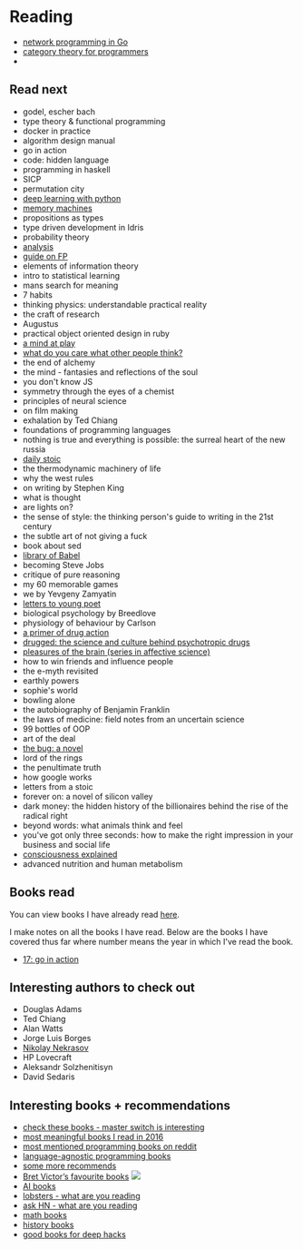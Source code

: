 # Reading
- [network programming in Go](http://tumregels.github.io/Network-Programming-with-Go/)
- [category theory for programmers](https://github.com/hmemcpy/milewski-ctfp-pdf)
- 

## Read next
- godel, escher bach
- type theory & functional programming
- docker in practice
- algorithm design manual
- go in action
- code: hidden language
- programming in haskell
- SICP
- permutation city
- [deep learning with python](https://www.manning.com/books/deep-learning-with-python?a_aid=keras&a_bid=76564dff)
- [memory machines](http://www.anthempress.com/memory-machines)
- propositions as types
- type driven development in Idris
- probability theory
- [analysis](http://www-personal.acfr.usyd.edu.au/spns/cdm/resources/Kreyszig%20-%20Introductory%20Functional%20Analysis%20with%20Applications.pdf)
- [guide on FP](https://drboolean.gitbooks.io/mostly-adequate-guide/content/)
- elements of information theory
- intro to statistical learning
- mans search for meaning
- 7 habits 
- thinking physics: understandable practical reality
- the craft of research
- Augustus
- practical object oriented design in ruby
- [a mind at play](https://medium.com/the-mission/10-000-hours-with-claude-shannon-12-lessons-on-life-and-learning-from-a-genius-e8b9297bee8f)
- [what do you care what other people think?](https://www.goodreads.com/book/show/5548.What_Do_You_Care_What_Other_People_Think_)
- the end of alchemy 
- the mind - fantasies and reflections of the soul
- you don't know JS
- symmetry through the eyes of a chemist
- principles of neural science
- on film making
- exhalation by Ted Chiang
- foundations of programming languages
- nothing is true and everything is possible: the surreal heart of the new russia
- [daily stoic](https://www.amazon.com/gp/product/B01HNJIJB2/ref=oh_aui_d_detailpage_o00_?ie=UTF8&psc=1)
- the thermodynamic machinery of life
- why the west rules
- on writing by Stephen King
- what is thought
- are lights on?
- the sense of style: the thinking person's guide to writing in the 21st century
- the subtle art of not giving a fuck
- book about sed
- [library of Babel](http://libraryofbabel.info/)
- becoming Steve Jobs
- critique of pure reasoning
- my 60 memorable games
- we by Yevgeny Zamyatin
- [letters to young poet](https://www.amazon.com/gp/product/0393310396/ref=as_li_tl?ie=UTF8&camp=1789&creative=9325&creativeASIN=0393310396&linkCode=as2&tag=susanfowler-20&linkId=61d136ac107e3375ed6cde569b6521f1)
- biological psychology by Breedlove
- physiology of behaviour by Carlson
- [a primer of drug action](https://www.amazon.com/Primer-Drug-Action-Robert-Julien/dp/1429233435)
- [drugged: the science and culture behind psychotropic drugs](https://www.amazon.co.uk/Drugged-Science-Culture-Behind-Psychotropic/dp/0190235950)
- [pleasures of the brain (series in affective science)](https://www.amazon.com/Pleasures-Affective-Science-Morten-Kringelbach/dp/0195331028/ref=sr_1_1?ie=UTF8&qid=1451952117&sr=8-1&keywords=pleasures+of+the+brain)
- how to win friends and influence people
- the e-myth revisited
- earthly powers
- sophie's world
- bowling alone
- the autobiography of Benjamin Franklin
- the laws of medicine: field notes from an uncertain science
- 99 bottles of OOP
- art of the deal
- [the bug: a novel](https://www.amazon.com/The-Bug-Novel-Ellen-Ullman/dp/1250002494/)
- lord of the rings
- the penultimate truth
- how google works
- letters from a stoic
- forever on: a novel of silicon valley
- dark money: the hidden history of the billionaires behind the rise of the radical right
- beyond words: what animals think and feel
- you've got only three seconds: how to make the right impression in your business and social life
- [consciousness explained](http://www.wikiwand.com/en/Consciousness_Explained)
- advanced nutrition and human metabolism

## Books read
You can view books I have already read [here](https://www.goodreads.com/review/list/15768482?shelf=read). 

I make notes on all the books I have read. Below are the books I have covered thus far where number means the year in which I've read the book.
-  [17: go in action](../books/go-in-action.md)

## Interesting authors to check out
- Douglas Adams
- Ted Chiang
- Alan Watts
- Jorge Luis Borges
- [Nikolay Nekrasov](http://www.wikiwand.com/en/Nikolay_Nekrasov)
- HP Lovecraft
- Aleksandr Solzhenitisyn
- David Sedaris

## Interesting books + recommendations
- [check these books - master switch is interesting](https://news.ycombinator.com/item?id=14477851)
- [most meaningful books I read in 2016](http://blog.ncase.me/the-most-meaningful-books-i-read-in-2016/)
- [most mentioned programming books on reddit](http://booksreddit.com/product-category/best-programming-books/)
- [language-agnostic programming books](https://news.ycombinator.com/item?id=14486657)
- [some more recommends](https://github.com/sapegin/ama/issues/5) 
- [Bret Victor’s favourite books](http://worrydream.com/#!/Links)
![](https://i.imgur.com/sSh55mn.png)
- [AI books](http://www.allitebooks.com/?s=artificial)
- [lobsters - what are you reading](https://lobste.rs/s/xwr0lp/what_are_you_reading)
- [ask HN - what are you reading](https://news.ycombinator.com/item?id=14859274)
- [math books](https://www.reddit.com/r/math/comments/6xmuhc/math_booksresources_to_pique_math_interest/)
- [history books](https://www.reddit.com/r/AskHistorians/comments/1403l7/askhistorians_master_book_list_ii/)
- [good books for deep hacks](https://begriffs.com/posts/2017-04-13-longterm-computing-reading.html)